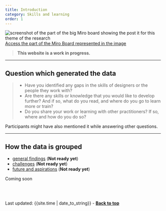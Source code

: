 ```yaml
---
title: Introduction
category: Skills and learning
order: 1
---
```


![screenshot of the part of the big Miro board showing the post it for this theme of the research](/practitioner-stories/images/skills-learning.png)
[Access the part of the Miro Board represented in the image](https://miro.com/app/board/o9J_ldOzA14=/?moveToWidget=3074457352333741364&cot=14)

<blockquote class="alt">
  <p><strong>This website is a work in progress.</strong></p>
</blockquote>

<hr class="big">

## Question which generated the data
<blockquote class="alt">
<ul>
<li>Have you identified any gaps in the skills of designers or the people they work with?</li>
<li>Are there any skills or knowledge that you would like to develop further? And if so, what do you read, and where do you go to learn more or train?</li>
<li>Do you share your work or learning with other practitioners? If so, where and how do you do so?</li>
</ul>
</blockquote>

Participants might have also mentioned it while answering other questions.

<hr class="big">

## How the data is grouped
- [general findings](/practitioner-stories/Skills-and-learning/general) (**Not ready yet**)
- [challenges](/practitioner-stories/Skills-and-learning/challenges) (**Not ready yet**)
- [future and aspirations](/practitioner-stories/Skills-and-learning/future) (**Not ready yet**)

<p><span class="tag-alt">Coming soon</span></p>

<br><br>
<div>Last updated: {{site.time | date_to_string}} - <a href="#"><strong>Back to top</strong></a></div>
